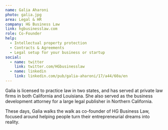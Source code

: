 ```yaml
---
name: Galia Aharoni
photo: galia.jpg
area: Legal & HR
company: HG Business Law 
link: hgbusinesslaw.com
role: Co-Founder
help:
  - Intellectual property protection
  - Contracts & Agreements
  - Legal setup for your business or startup
social:
  - name: twitter
    link: twitter.com/HGbusinesslaw
  - name: linkedin
    link: linkedin.com/pub/galia-aharoni/17/a44/60a/en
---
```


Galia is licensed to practice law in two states, and has served at private law firms in both California and Louisiana. She also served as the business development attorney for a large legal publisher in Northern California.

These days, Galia walks the walk as co-founder of HG Business Law, focused around helping people turn their entrepreneurial dreams into reality.
